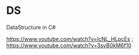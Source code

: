 # DS
DataStructure in C#

https://www.youtube.com/watch?v=lcNL_HLpcEs ; 
https://www.youtube.com/watch?v=3svB0kM6f10
